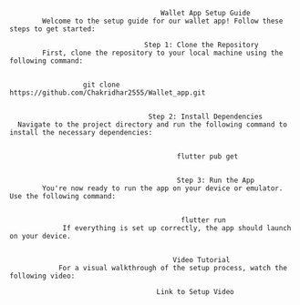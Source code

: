 

                                         Wallet App Setup Guide
            Welcome to the setup guide for our wallet app! Follow these steps to get started:

                                     Step 1: Clone the Repository
            First, clone the repository to your local machine using the following command:


                      git clone https://github.com/Chakridhar2555/Wallet_app.git


                                      Step 2: Install Dependencies
      Navigate to the project directory and run the following command to install the necessary dependencies:


                                             flutter pub get


                                             Step 3: Run the App
            You're now ready to run the app on your device or emulator. Use the following command:


                                              flutter run
                 If everything is set up correctly, the app should launch on your device.


                                            Video Tutorial
                For a visual walkthrough of the setup process, watch the following video:

                                        Link to Setup Video

